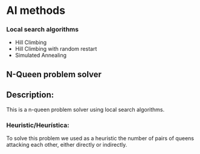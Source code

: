 # AI methods


### Local search algorithms

- Hill Climbing
- Hill Climbing with random restart
- Simulated Annealing

## N-Queen problem solver
## Description:
This is a n-queen problem solver using local search algorithms.

### Heuristic/Heurística:

To solve this problem we used as a heuristic the number of pairs of queens attacking each other, either directly or indirectly.

